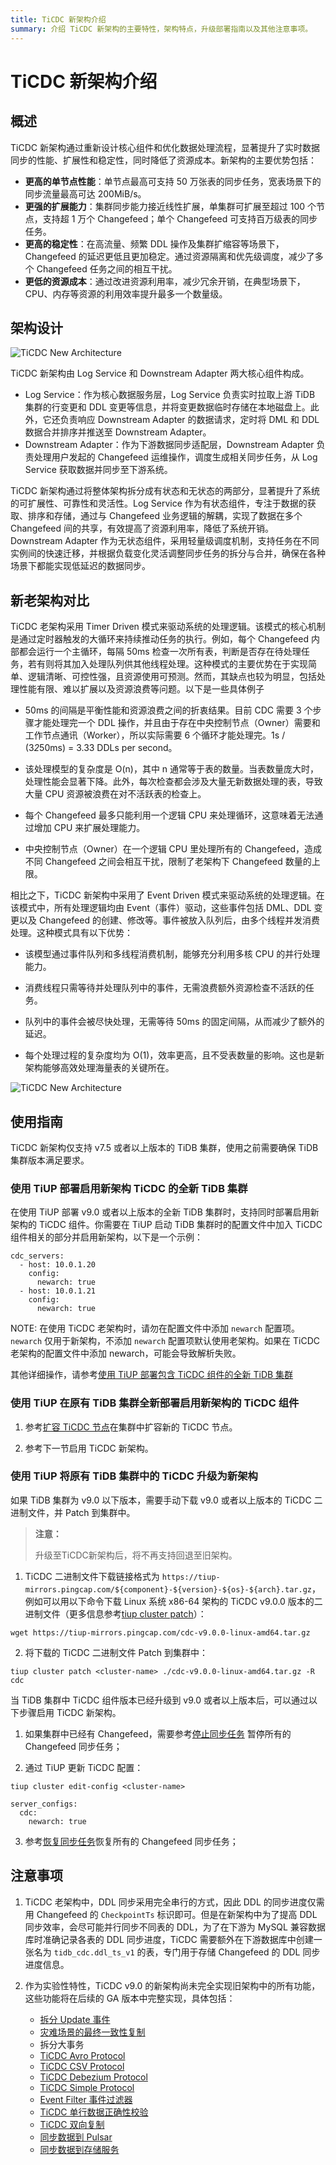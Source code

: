```yaml
---
title: TiCDC 新架构介绍
summary: 介绍 TiCDC 新架构的主要特性，架构特点，升级部署指南以及其他注意事项。
---
```


# TiCDC 新架构介绍

## 概述

TiCDC 新架构通过重新设计核心组件和优化数据处理流程，显著提升了实时数据同步的性能、扩展性和稳定性，同时降低了资源成本。新架构的主要优势包括：

- **更高的单节点性能**：单节点最高可支持 50 万张表的同步任务，宽表场景下的同步流量最高可达 200MiB/s。
- **更强的扩展能力**：集群同步能力接近线性扩展，单集群可扩展至超过 100 个节点，支持超 1 万个 Changefeed；单个 Changefeed 可支持百万级表的同步任务。
- **更高的稳定性**：在高流量、频繁 DDL 操作及集群扩缩容等场景下，Changefeed 的延迟更低且更加稳定。通过资源隔离和优先级调度，减少了多个 Changefeed 任务之间的相互干扰。
- **更低的资源成本**：通过改进资源利用率，减少冗余开销，在典型场景下，CPU、内存等资源的利用效率提升最多一个数量级。

## 架构设计

![TiCDC New Architecture](/media/ticdc/ticdc-new-arch-1.jpg)

TiCDC 新架构由 Log Service 和 Downstream Adapter 两大核心组件构成。

- Log Service：作为核心数据服务层，Log Service 负责实时拉取上游 TiDB 集群的行变更和 DDL 变更等信息，并将变更数据临时存储在本地磁盘上。此外，它还负责响应 Downstream Adapter 的数据请求，定时将 DML 和 DDL 数据合并排序并推送至 Downstream Adapter。
- Downstream Adapter：作为下游数据同步适配层，Downstream Adapter 负责处理用户发起的 Changefeed 运维操作，调度生成相关同步任务，从 Log Service 获取数据并同步至下游系统。

TiCDC 新架构通过将整体架构拆分成有状态和无状态的两部分，显著提升了系统的可扩展性、可靠性和灵活性。Log Service 作为有状态组件，专注于数据的获取、排序和存储，通过与 Changefeed 业务逻辑的解耦，实现了数据在多个 Changefeed 间的共享，有效提高了资源利用率，降低了系统开销。 Downstream Adapter 作为无状态组件，采用轻量级调度机制，支持任务在不同实例间的快速迁移，并根据负载变化灵活调整同步任务的拆分与合并，确保在各种场景下都能实现低延迟的数据同步。

## 新老架构对比

TiCDC 老架构采用 Timer Driven 模式来驱动系统的处理逻辑。该模式的核心机制是通过定时器触发的大循环来持续推动任务的执行。例如，每个 Changefeed 内部都会运行一个主循环，每隔 50ms 检查一次所有表，判断是否存在待处理任务，若有则将其加入处理队列供其他线程处理。这种模式的主要优势在于实现简单、逻辑清晰、可控性强，且资源使用可预测。然而，其缺点也较为明显，包括处理性能有限、难以扩展以及资源浪费等问题。以下是一些具体例子

- 50ms 的间隔是平衡性能和资源浪费之间的折衷结果。目前 CDC 需要 3 个步骤才能处理完一个 DDL 操作，并且由于存在中央控制节点（Owner）需要和工作节点通讯（Worker），所以实际需要 6 个循环才能处理完。1s / (3*2*50ms) = 3.33 DDLs per second。

- 该处理模型的复杂度是 O(n)，其中 n 通常等于表的数量。当表数量庞大时，处理性能会显著下降。此外，每次检查都会涉及大量无新数据处理的表，导致大量 CPU 资源被浪费在对不活跃表的检查上。

- 每个 Changefeed 最多只能利用一个逻辑 CPU 来处理循环，这意味着无法通过增加 CPU 来扩展处理能力。

- 中央控制节点（Owner）在一个逻辑 CPU 里处理所有的 Changefeed，造成不同 Changefeed 之间会相互干扰，限制了老架构下 Changefeed 数量的上限。

相比之下，TiCDC 新架构中采用了 Event Driven 模式来驱动系统的处理逻辑。在该模式中，所有处理逻辑均由 Event（事件）驱动，这些事件包括 DML、DDL 变更以及 Changefeed 的创建、修改等。事件被放入队列后，由多个线程并发消费处理。这种模式具有以下优势：

- 该模型通过事件队列和多线程消费机制，能够充分利用多核 CPU 的并行处理能力。

- 消费线程只需等待并处理队列中的事件，无需浪费额外资源检查不活跃的任务。

- 队列中的事件会被尽快处理，无需等待 50ms 的固定间隔，从而减少了额外的延迟。

- 每个处理过程的复杂度均为 O(1)，效率更高，且不受表数量的影响。这也是新架构能够高效处理海量表的关键所在。

![TiCDC New Architecture](/media/ticdc/ticdc-new-arch-2.jpg)

## 使用指南

TiCDC 新架构仅支持 v7.5 或者以上版本的 TiDB 集群，使用之前需要确保 TiDB 集群版本满足要求。

### 使用 TiUP 部署启用新架构 TiCDC 的全新 TiDB 集群

在使用 TiUP 部署 v9.0 或者以上版本的全新 TiDB 集群时，支持同时部署启用新架构的 TiCDC 组件。你需要在 TiUP 启动 TiDB 集群时的配置文件中加入 TiCDC 组件相关的部分并启用新架构，以下是一个示例：

```shell
cdc_servers:
  - host: 10.0.1.20
    config:
      newarch: true
  - host: 10.0.1.21
    config:
      newarch: true
```

NOTE: 在使用 TiCDC 老架构时，请勿在配置文件中添加 `newarch` 配置项。`newarch` 仅用于新架构，不添加 `newarch` 配置项默认使用老架构。如果在 TiCDC 老架构的配置文件中添加 newarch，可能会导致解析失败。

其他详细操作，请参考[使用 TiUP 部署包含 TiCDC 组件的全新 TiDB 集群](/ticdc/deploy-ticdc.md#使用-tiup-部署包含-ticdc-组件的全新-tidb-集群)

### 使用 TiUP 在原有 TiDB 集群全新部署启用新架构的 TiCDC 组件

1. 参考[扩容 TiCDC 节点](/scale-tidb-using-tiup.md#扩容-ticdc-节点)在集群中扩容新的 TiCDC 节点。

2. 参考下一节启用 TiCDC 新架构。

### 使用 TiUP 将原有 TiDB 集群中的 TiCDC 升级为新架构

如果 TiDB 集群为 v9.0 以下版本，需要手动下载 v9.0 或者以上版本的 TiCDC 二进制文件，并 Patch 到集群中。

> **注意：**
> 
> 升级至TiCDC新架构后，将不再支持回退至旧架构。

1. TiCDC 二进制文件下载链接格式为 `https://tiup-mirrors.pingcap.com/${component}-${version}-${os}-${arch}.tar.gz`，例如可以用以下命令下载 Linux 系统 x86-64 架构的 TiCDC v9.0.0 版本的二进制文件（更多信息参考[tiup cluster patch](/tiup/tiup-component-cluster-patch.md)）：

```shell
wget https://tiup-mirrors.pingcap.com/cdc-v9.0.0-linux-amd64.tar.gz
```

2. 将下载的 TiCDC 二进制文件 Patch 到集群中：

```shell
tiup cluster patch <cluster-name> ./cdc-v9.0.0-linux-amd64.tar.gz -R cdc
```

当 TiDB 集群中 TiCDC 组件版本已经升级到 v9.0 或者以上版本后，可以通过以下步骤启用 TiCDC 新架构。

1. 如果集群中已经有 Changefeed，需要参考[停止同步任务](/ticdc/ticdc-manage-changefeed.md#停止同步任务) 暂停所有的 Changefeed 同步任务；

2. 通过 TiUP 更新 TiCDC 配置：

```shell
tiup cluster edit-config <cluster-name>
```

```shell
server_configs:
  cdc:
    newarch: true
```

3. 参考[恢复同步任务](/ticdc/ticdc-manage-changefeed.md#恢复同步任务)恢复所有的 Changefeed 同步任务；

## 注意事项

1. TiCDC 老架构中，DDL 同步采用完全串行的方式，因此 DDL 的同步进度仅需用 Changefeed 的 `CheckpointTs` 标识即可。但是在新架构中为了提高 DDL 同步效率，会尽可能并行同步不同表的 DDL，为了在下游为 MySQL 兼容数据库时准确记录各表的 DDL 同步进度，TiCDC 需要额外在下游数据库中创建一张名为 `tidb_cdc.ddl_ts_v1` 的表，专门用于存储 Changefeed 的 DDL 同步进度信息。

2. 作为实验性特性，TiCDC v9.0 的新架构尚未完全实现旧架构中的所有功能，这些功能将在后续的 GA 版本中完整实现，具体包括：
    - [拆分 Update 事件](/ticdc/ticdc-split-update-behavior.md)
    - [灾难场景的最终一致性复制](/ticdc/ticdc-sink-to-mysql.md#灾难场景的最终一致性复制)
    - 拆分大事务
    - [TiCDC Avro Protocol](/ticdc/ticdc-avro-protocol.md)
    - [TiCDC CSV Protocol](/ticdc/ticdc-csv.md)
    - [TiCDC Debezium Protocol](/ticdc/ticdc-debezium.md)
    - [TiCDC Simple Protocol](/ticdc/ticdc-simple-protocol.md)
    - [Event Filter 事件过滤器](/ticdc/ticdc-filter.md#event-filter-事件过滤器-从-v620-版本开始引入)
    - [TiCDC 单行数据正确性校验](/ticdc/ticdc-integrity-check.md)
    - [TiCDC 双向复制](/ticdc/ticdc-bidirectional-replication.md)
    - [同步数据到 Pulsar](/ticdc/ticdc-sink-to-pulsar.md)
    - [同步数据到存储服务](/ticdc/ticdc-sink-to-cloud-storage.md)